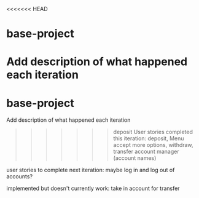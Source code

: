 <<<<<<< HEAD
# base-project

Add description of what happened each iteration
=======
# base-project

Add description of what happened each iteration
>>>>>>> deposit
User stories completed this iteration:
deposit, Menu accept more options, withdraw, transfer account manager (account names)

user stories to complete next iteration:
maybe log in and log out of accounts?

implemented but doesn't currently work:
take in account for transfer
